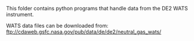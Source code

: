 This folder contains python programs that handle data from the DE2 WATS instrument.

WATS data files can be downloaded from:
ftp://cdaweb.gsfc.nasa.gov/pub/data/de/de2/neutral_gas_wats/

